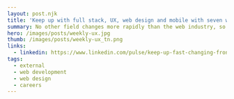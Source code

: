 ```yaml
---
layout: post.njk
title: 'Keep up with full stack, UX, web design and mobile with seven weekly series'
summary: No other field changes more rapidly than the web industry, so it's important to keep learning constantly to stay up with the latest frameworks and languages. These weekly series offer quick, 10 minute tips to help you stay frosty and challenge you to keep learning about Android development, web media, mastering interview code, CSS, Sharepoint, UX and Visual Studio.
hero: /images/posts/weekly-ux.jpg
thumb: /images/posts/weekly-ux_tn.png
links:
  - linkedin: https://www.linkedin.com/pulse/keep-up-fast-changing-front-end-full-stack-ux-web-seven-villalobos
tags:
  - external
  - web development
  - web design
  - careers
---
```

